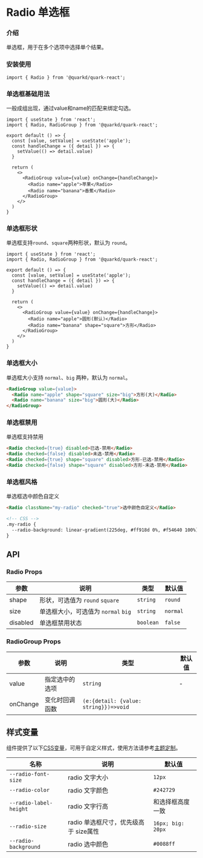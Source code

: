# Radio 单选框

### 介绍

单选框，用于在多个选项中选择单个结果。

### 安装使用

```tsx
import { Radio } from '@quarkd/quark-react';
```

### 单选框基础用法
一般成组出现，通过value和name的匹配来绑定勾选。

```tsx
import { useState } from 'react';
import { Radio, RadioGroup } from '@quarkd/quark-react';

export default () => {
  const [value, setValue] = useState('apple');
  const handleChange = ({ detail }) => {
    setValue(() => detail.value)
  }

  return (
    <>
      <RadioGroup value={value} onChange={handleChange}>
        <Radio name="apple">苹果</Radio>
        <Radio name="banana">香蕉</Radio>
      </RadioGroup>
    </>
  )
}
```

### 单选框形状
单选框支持`round`、`square`两种形状，默认为 `round`。

```tsx
import { useState } from 'react';
import { Radio, RadioGroup } from '@quarkd/quark-react';

export default () => {
  const [value, setValue] = useState('apple');
  const handleChange = ({ detail }) => {
    setValue(() => detail.value)
  }

  return (
    <>
      <RadioGroup value={value} onChange={handleChange}>
        <Radio name="apple">圆形(默认)</Radio>
        <Radio name="banana" shape="square">方形</Radio>
      </RadioGroup>
    </>
  )
}
```

### 单选框大小
单选框大小支持 `normal`、`big` 两种，默认为 `normal`。

```html
<RadioGroup value={value}>
  <Radio name="apple" shape="square" size="big">方形(大)</Radio>
  <Radio name="banana" size="big">圆形(大)</Radio>
</RadioGroup>
```

### 单选框禁用
单选框支持禁用

```html
<Radio checked={true} disabled>已选-禁用</Radio>
<Radio checked={false} disabled>未选-禁用</Radio>
<Radio checked={true} shape="square" disabled>方形-已选-禁用</Radio>
<Radio checked={false} shape="square" disabled>方形-未选-禁用</Radio>
```

### 单选框风格
单选框选中颜色自定义
```html
<Radio className="my-radio" checked="true">选中颜色自定义</Radio>

<!-- CSS -->
.my-radio {
  --radio-background: linear-gradient(225deg, #ff918d 0%, #f54640 100%);
}
```


## API

### Radio Props

| 参数          | 说明                              | 类型   | 默认值           |
|--------------|---------------------------------- |--------|----------------|
| shape        | 形状，可选值为 `round` `square`     |`string` |`round`          |
| size         | 单选框大小，可选值为 `normal` `big`  |`string` |`normal`         |
| disabled     | 单选框禁用状态                      |`boolean` |`false`         |

### RadioGroup Props

| 参数          | 说明                              | 类型   | 默认值           |
|--------------|---------------------------------- |--------|----------------|
| value        | 指定选中的选项                      |`string` |-                |
| onChange      | 变化时回调函数                     |`(e:{detail: {value: string}})=>void` |

## 样式变量

组件提供了以下[CSS变量](https://developer.mozilla.org/zh-CN/docs/Web/CSS/Using_CSS_custom_properties)，可用于自定义样式，使用方法请参考[主题定制](#/zh-CN/guide/theme)。

| 名称                    | 说明                | 默认值          | 
| -----------------------| --------------------| ---------------|
| `--radio-font-size`      | radio 文字大小        | `12px`          |      
| `--radio-color`          | radio 文字颜色        | `#242729 `       |     
| `--radio-label-height`   | radio 文字行高        | 和选择框高度一致  |     
| `--radio-size`           | radio 单选框尺寸，优先级高于 size属性      | `16px; big: 20px` |     
| `--radio-background`     | radio 选中颜色        | `#0088ff`        |    